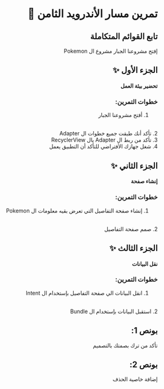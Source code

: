 <div dir = "rtl">

#   تمرين مسار الأندرويد الثامن 💚
## تابع القوائم المتكاملة
إفتح مشروعنا الجبار مشروع ال Pokemon

## الجزء الأول ✨
#### تحضير بيئة العمل
### خطوات التمرين:
1. أفتح مشروعنا الجبار
<br>
2. تأكد أنك طبقت جميع خطوات ال Adapter
<br>
3. تأكد من ربط ال Adapter بال RecyclerView
<br>
4. شغل جهازك الأفتراضي للتأكد أن التطبيق يعمل

## الجزء الثاني ✨
#### إنشاء صفحة 
### خطوات التمرين:
1. إنشاء صفحة التفاصيل التي تعرض بقيه معلومات ال Pokemon
<br>
2. صمم صفحة التفاصيل

## الجزء الثالث ✨
#### نقل البيانات
### خطوات التمرين:
1. انقل البيانات الي صفحة التفاصيل بإستخدام ال Intent
<br>
2. استقبل البيانات بإستخدام ال Bundle

## بونص 1:
تأكد من ترك بصمتك بالتصميم

## بونص 2:
إضافة خاصية الحذف
</div>
